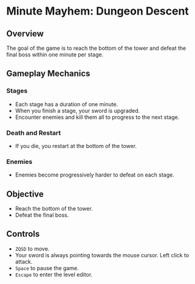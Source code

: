 # Minute Mayhem: Dungeon Descent

## Overview

The goal of the game is to reach the bottom of the tower and defeat the final boss within one minute per stage.

## Gameplay Mechanics

### Stages

- Each stage has a duration of one minute.
- When you finish a stage, your sword is upgraded.
- Encounter enemies and kill them all to progress to the next stage.

### Death and Restart

- If you die, you restart at the bottom of the tower.

### Enemies

- Enemies become progressively harder to defeat on each stage.

## Objective

- Reach the bottom of the tower.
- Defeat the final boss.

## Controls

- `ZQSD` to move.
- Your sword is always pointing towards the mouse cursor. Left click to attack.
- `Space` to pause the game.
- `Escape` to enter the level editor.